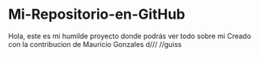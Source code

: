# Mi-Repositorio-en-GitHub
Hola, este es mi humilde proyecto donde podrás ver todo sobre mi
Creado con la contribucion de Mauricio Gonzales
d///
//guiss
